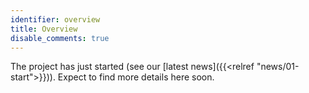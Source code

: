 ```yaml
---
identifier: overview
title: Overview
disable_comments: true
---
```



The project has just started (see our [latest news]({{<relref "news/01-start">}})). Expect to find more details here soon.

<style>
.post__title{ display:none; }
</style>
